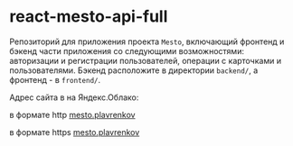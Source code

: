 # react-mesto-api-full

Репозиторий для приложения проекта `Mesto`, включающий фронтенд и бэкенд части приложения со следующими возможностями: авторизации и регистрации пользователей, операции с карточками и пользователями. Бэкенд расположите в директории `backend/`, а фронтенд - в `frontend/`. 
  
Адрес сайта в на Яндекс.Облако:

в формате http [mesto.plavrenkov](http:\\mesto.plavrenkov.nomoredomains.sbs)

в формате https [mesto.plavrenkov](https:\\mesto.plavrenkov.nomoredomains.sbs)
